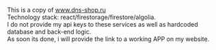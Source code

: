 This is a copy of www.dns-shop.ru  
Technology stack: react/firestorage/firestore/algolia.  
I do not provide my api keys to these services as well as hardcoded database and back-end logic.  
As soon its done, i will provide the link to a working APP on my website.  

